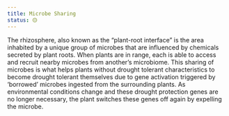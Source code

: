 ```yaml
---
title: Microbe Sharing
status: 🟡
---
```


The rhizosphere, also known as the “plant-root interface” is the area inhabited by a unique group of microbes that are influenced by chemicals secreted by plant roots. When plants are in range, each is able to access and recruit nearby microbes from another’s microbiome. This sharing of microbes is what helps plants without drought tolerant characteristics to become drought tolerant themselves due to gene activation triggered by ‘borrowed’ microbes ingested from the surrounding plants. As environmental conditions change and these drought protection genes are no longer necessary, the plant switches these genes off again by expelling the microbe.
